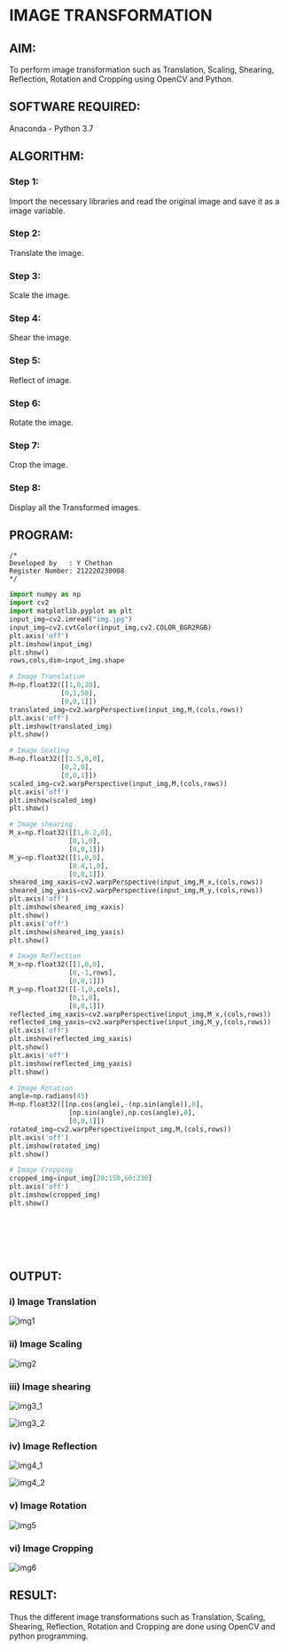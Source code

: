 # IMAGE TRANSFORMATION
## AIM:
To perform image transformation such as Translation, Scaling, Shearing, Reflection, Rotation and Cropping using OpenCV and Python.

## SOFTWARE REQUIRED:
Anaconda - Python 3.7

## ALGORITHM:
### Step 1:
Import the necessary libraries and read the original image and save it as a image variable.
### Step 2:
Translate the image.
### Step 3:
Scale the image.
### Step 4:
Shear the image.
### Step 5:
Reflect of image.
### Step 6:
Rotate the image.
### Step 7:
Crop the image.
### Step 8:
Display all the Transformed images.
## PROGRAM:
```
/*
Developed by   : Y Chethan
Register Number: 212220230008
*/
```
```python
import numpy as np
import cv2
import matplotlib.pyplot as plt
input_img=cv2.imread("img.jpg")
input_img=cv2.cvtColor(input_img,cv2.COLOR_BGR2RGB)
plt.axis('off')
plt.imshow(input_img)
plt.show()
rows,cols,dim=input_img.shape

# Image Translation
M=np.float32([[1,0,20],
             [0,1,50],
             [0,0,1]])
translated_img=cv2.warpPerspective(input_img,M,(cols,rows))
plt.axis('off')
plt.imshow(translated_img)
plt.show()

# Image Scaling
M=np.float32([[1.5,0,0],
             [0,2,0],
             [0,0,1]])
scaled_img=cv2.warpPerspective(input_img,M,(cols,rows))
plt.axis('off')
plt.imshow(scaled_img)
plt.show()

# Image shearing
M_x=np.float32([[1,0.2,0],
               [0,1,0],
               [0,0,1]])
M_y=np.float32([[1,0,0],
               [0.4,1,0],
               [0,0,1]])
sheared_img_xaxis=cv2.warpPerspective(input_img,M_x,(cols,rows))
sheared_img_yaxis=cv2.warpPerspective(input_img,M_y,(cols,rows))
plt.axis('off')
plt.imshow(sheared_img_xaxis)
plt.show()
plt.axis('off')
plt.imshow(sheared_img_yaxis)
plt.show()

# Image Reflection
M_x=np.float32([[1,0,0],
               [0,-1,rows],
               [0,0,1]])
M_y=np.float32([[-1,0,cols],
               [0,1,0],
               [0,0,1]])
reflected_img_xaxis=cv2.warpPerspective(input_img,M_x,(cols,rows))
reflected_img_yaxis=cv2.warpPerspective(input_img,M_y,(cols,rows))
plt.axis('off')
plt.imshow(reflected_img_xaxis)
plt.show()
plt.axis('off')
plt.imshow(reflected_img_yaxis)
plt.show()

# Image Rotation
angle=np.radians(45)
M=np.float32([[np.cos(angle),-(np.sin(angle)),0],
               [np.sin(angle),np.cos(angle),0],
               [0,0,1]])
rotated_img=cv2.warpPerspective(input_img,M,(cols,rows))
plt.axis('off')
plt.imshow(rotated_img)
plt.show()

# Image Cropping
cropped_img=input_img[20:150,60:230]
plt.axis('off')
plt.imshow(cropped_img)
plt.show()

```

<br><br><br><br>

## OUTPUT:
### i) Image Translation
![img1](https://user-images.githubusercontent.com/75234991/165430561-76159820-7f51-4f1a-889d-8cb76b4ddda3.png)

### ii) Image Scaling
![img2](https://user-images.githubusercontent.com/75234991/165430570-3d03f8d0-31fe-4569-8cc6-39ed21b057b6.png)

### iii) Image shearing
![img3_1](https://user-images.githubusercontent.com/75234991/165430639-a69b3056-98cf-4bc8-97d6-46a9c693cc6d.png)

![img3_2](https://user-images.githubusercontent.com/75234991/165430664-252e01db-0ac9-4483-90ca-103f9b4c9933.png)

### iv) Image Reflection
![img4_1](https://user-images.githubusercontent.com/75234991/165430691-a654c5ec-8a25-4724-bcfd-6fce08d1acb4.png)

![img4_2](https://user-images.githubusercontent.com/75234991/165430702-eeac0fff-05ef-4bd4-b3e1-c64827988c20.png)

### v) Image Rotation
![img5](https://user-images.githubusercontent.com/75234991/165430723-964c9038-8ac9-48fa-bfe0-30e4dbc8a6b1.png)

### vi) Image Cropping
![img6](https://user-images.githubusercontent.com/75234991/165430744-9370b364-0ebc-458c-8495-390da967fd19.png)

## RESULT:
Thus the different image transformations such as Translation, Scaling, Shearing, Reflection, Rotation and Cropping are done using OpenCV and python programming.
